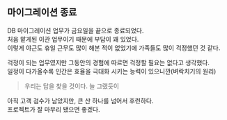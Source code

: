 ## 마이그레이션 종료

DB 마이그레이션 업무가 금요일을 끝으로 종료되었다.<br>
처음 맡게된 이관 업무이기 때문에 부담이 꽤 있었다.<br>
이렇게 야근도 휴일 근무도 많이 해본 적이 없었기에 가족들도 많이 걱정했던 것 같다.<br>

걱정이 되는 업무였지만 그동안의 경험에 따르면 걱정할 필요는 없다고 생각했다.<br>
일정이 다가올수록 인간은 효율을 극대화 시키는 능력이 있으니깐(벼락치기의 원리)<br>

> 우리는 답을 찾을 것이다. 늘 그랬듯이

아직 고객 검수가 남았지만, 큰 산 하나를 넘어서 후련하다.<br>
프로젝트가 잘 마무리 됐으면 좋겠다.